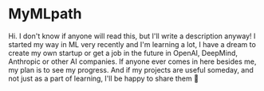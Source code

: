 # MyMLpath
Hi. I don't know if anyone will read this, but I'll write a description anyway! I started my way in ML very recently and I'm learning a lot, I have a dream to create my own startup or get a job in the future in OpenAI, DeepMind, Anthropic or other AI companies. If anyone ever comes in here besides me, my plan is to see my progress. And if my projects are useful someday, and not just as a part of learning, I'll be happy to share them 🤗
